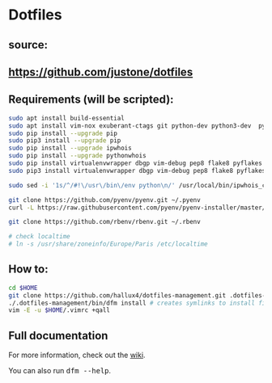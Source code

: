# Dotfiles

## source:
## https://github.com/justone/dotfiles

## Requirements (will be scripted):

```bash
sudo apt install build-essential
sudo apt install vim-nox exuberant-ctags git python-dev python3-dev  python-pip python3-pip zsh ntpdate python-setuptools python3-setuptools
sudo pip install --upgrade pip
sudo pip3 install --upgrade pip
sudo pip install --upgrade ipwhois
sudo pip install --upgrade pythonwhois
sudo pip install virtualenvwrapper dbgp vim-debug pep8 flake8 pyflakes isort
sudo pip3 install virtualenvwrapper dbgp vim-debug pep8 flake8 pyflakes isort

sudo sed -i '1s/^/#!\/usr\/bin\/env python\n/' /usr/local/bin/ipwhois_cli.py

git clone https://github.com/pyenv/pyenv.git ~/.pyenv
curl -L https://raw.githubusercontent.com/pyenv/pyenv-installer/master/bin/pyenv-installer | bash

git clone https://github.com/rbenv/rbenv.git ~/.rbenv

# check localtime
# ln -s /usr/share/zoneinfo/Europe/Paris /etc/localtime

```

## How to:

```bash
cd $HOME
git clone https://github.com/hallux4/dotfiles-management.git .dotfiles-management
./.dotfiles-management/bin/dfm install # creates symlinks to install files
vim -E -u $HOME/.vimrc +qall
```

## Full documentation

For more information, check out the [wiki](http://github.com/justone/dotfiles/wiki).

You can also run <tt>dfm --help</tt>.
